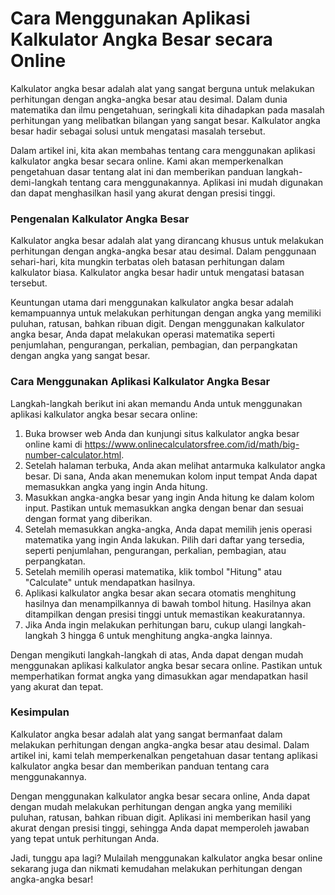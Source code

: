 Cara Menggunakan Aplikasi Kalkulator Angka Besar secara Online
==============================================================

Kalkulator angka besar adalah alat yang sangat berguna untuk melakukan perhitungan dengan angka-angka besar atau desimal. Dalam dunia matematika dan ilmu pengetahuan, seringkali kita dihadapkan pada masalah perhitungan yang melibatkan bilangan yang sangat besar. Kalkulator angka besar hadir sebagai solusi untuk mengatasi masalah tersebut.

Dalam artikel ini, kita akan membahas tentang cara menggunakan aplikasi kalkulator angka besar secara online. Kami akan memperkenalkan pengetahuan dasar tentang alat ini dan memberikan panduan langkah-demi-langkah tentang cara menggunakannya. Aplikasi ini mudah digunakan dan dapat menghasilkan hasil yang akurat dengan presisi tinggi.

### Pengenalan Kalkulator Angka Besar

Kalkulator angka besar adalah alat yang dirancang khusus untuk melakukan perhitungan dengan angka-angka besar atau desimal. Dalam penggunaan sehari-hari, kita mungkin terbatas oleh batasan perhitungan dalam kalkulator biasa. Kalkulator angka besar hadir untuk mengatasi batasan tersebut.

Keuntungan utama dari menggunakan kalkulator angka besar adalah kemampuannya untuk melakukan perhitungan dengan angka yang memiliki puluhan, ratusan, bahkan ribuan digit. Dengan menggunakan kalkulator angka besar, Anda dapat melakukan operasi matematika seperti penjumlahan, pengurangan, perkalian, pembagian, dan perpangkatan dengan angka yang sangat besar.

### Cara Menggunakan Aplikasi Kalkulator Angka Besar

Langkah-langkah berikut ini akan memandu Anda untuk menggunakan aplikasi kalkulator angka besar secara online:

1. Buka browser web Anda dan kunjungi situs kalkulator angka besar online kami di <https://www.onlinecalculatorsfree.com/id/math/big-number-calculator.html>.
2. Setelah halaman terbuka, Anda akan melihat antarmuka kalkulator angka besar. Di sana, Anda akan menemukan kolom input tempat Anda dapat memasukkan angka yang ingin Anda hitung.
3. Masukkan angka-angka besar yang ingin Anda hitung ke dalam kolom input. Pastikan untuk memasukkan angka dengan benar dan sesuai dengan format yang diberikan.
4. Setelah memasukkan angka-angka, Anda dapat memilih jenis operasi matematika yang ingin Anda lakukan. Pilih dari daftar yang tersedia, seperti penjumlahan, pengurangan, perkalian, pembagian, atau perpangkatan.
5. Setelah memilih operasi matematika, klik tombol "Hitung" atau "Calculate" untuk mendapatkan hasilnya.
6. Aplikasi kalkulator angka besar akan secara otomatis menghitung hasilnya dan menampilkannya di bawah tombol hitung. Hasilnya akan ditampilkan dengan presisi tinggi untuk memastikan keakuratannya.
7. Jika Anda ingin melakukan perhitungan baru, cukup ulangi langkah-langkah 3 hingga 6 untuk menghitung angka-angka lainnya.

Dengan mengikuti langkah-langkah di atas, Anda dapat dengan mudah menggunakan aplikasi kalkulator angka besar secara online. Pastikan untuk memperhatikan format angka yang dimasukkan agar mendapatkan hasil yang akurat dan tepat.

### Kesimpulan

Kalkulator angka besar adalah alat yang sangat bermanfaat dalam melakukan perhitungan dengan angka-angka besar atau desimal. Dalam artikel ini, kami telah memperkenalkan pengetahuan dasar tentang aplikasi kalkulator angka besar dan memberikan panduan tentang cara menggunakannya.

Dengan menggunakan kalkulator angka besar secara online, Anda dapat dengan mudah melakukan perhitungan dengan angka yang memiliki puluhan, ratusan, bahkan ribuan digit. Aplikasi ini memberikan hasil yang akurat dengan presisi tinggi, sehingga Anda dapat memperoleh jawaban yang tepat untuk perhitungan Anda.

Jadi, tunggu apa lagi? Mulailah menggunakan kalkulator angka besar online sekarang juga dan nikmati kemudahan melakukan perhitungan dengan angka-angka besar!